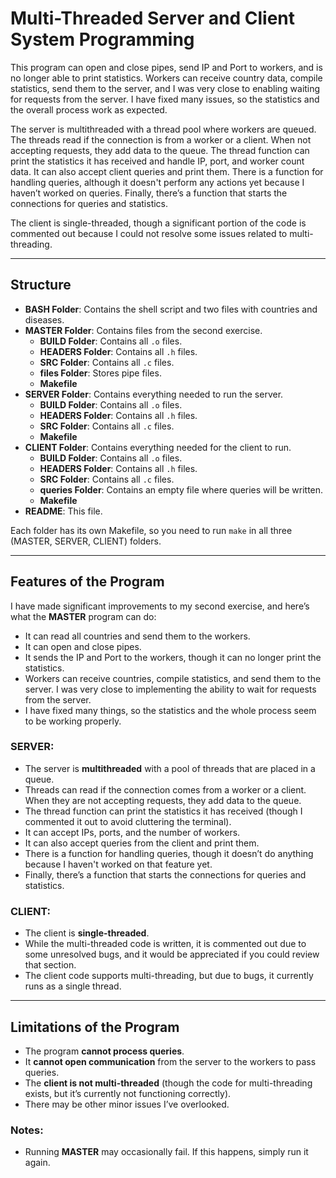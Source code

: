 # Multi-Threaded Server and Client System Programming

This program can open and close pipes, send IP and Port to workers, and is no longer able to print statistics. Workers can receive country data, compile statistics, send them to the server, and I was very close to enabling waiting for requests from the server. I have fixed many issues, so the statistics and the overall process work as expected. 

The server is multithreaded with a thread pool where workers are queued. The threads read if the connection is from a worker or a client. When not accepting requests, they add data to the queue. The thread function can print the statistics it has received and handle IP, port, and worker count data. It can also accept client queries and print them. There is a function for handling queries, although it doesn't perform any actions yet because I haven’t worked on queries. Finally, there’s a function that starts the connections for queries and statistics.

The client is single-threaded, though a significant portion of the code is commented out because I could not resolve some issues related to multi-threading.

---

## Structure

- **BASH Folder**: Contains the shell script and two files with countries and diseases.
- **MASTER Folder**: Contains files from the second exercise.
  - **BUILD Folder**: Contains all `.o` files.
  - **HEADERS Folder**: Contains all `.h` files.
  - **SRC Folder**: Contains all `.c` files.
  - **files Folder**: Stores pipe files.
  - **Makefile**
- **SERVER Folder**: Contains everything needed to run the server.
  - **BUILD Folder**: Contains all `.o` files.
  - **HEADERS Folder**: Contains all `.h` files.
  - **SRC Folder**: Contains all `.c` files.
  - **Makefile**
- **CLIENT Folder**: Contains everything needed for the client to run.
  - **BUILD Folder**: Contains all `.o` files.
  - **HEADERS Folder**: Contains all `.h` files.
  - **SRC Folder**: Contains all `.c` files.
  - **queries Folder**: Contains an empty file where queries will be written.
  - **Makefile**
- **README**: This file.

Each folder has its own Makefile, so you need to run `make` in all three (MASTER, SERVER, CLIENT) folders.

---

## Features of the Program

I have made significant improvements to my second exercise, and here’s what the **MASTER** program can do:
- It can read all countries and send them to the workers.
- It can open and close pipes.
- It sends the IP and Port to the workers, though it can no longer print the statistics.
- Workers can receive countries, compile statistics, and send them to the server. I was very close to implementing the ability to wait for requests from the server.
- I have fixed many things, so the statistics and the whole process seem to be working properly.

### SERVER:
- The server is **multithreaded** with a pool of threads that are placed in a queue.
- Threads can read if the connection comes from a worker or a client. When they are not accepting requests, they add data to the queue.
- The thread function can print the statistics it has received (though I commented it out to avoid cluttering the terminal).
- It can accept IPs, ports, and the number of workers.
- It can also accept queries from the client and print them.
- There is a function for handling queries, though it doesn’t do anything because I haven't worked on that feature yet.
- Finally, there’s a function that starts the connections for queries and statistics.

### CLIENT:
- The client is **single-threaded**.
- While the multi-threaded code is written, it is commented out due to some unresolved bugs, and it would be appreciated if you could review that section.
- The client code supports multi-threading, but due to bugs, it currently runs as a single thread.

---

## Limitations of the Program

- The program **cannot process queries**.
- It **cannot open communication** from the server to the workers to pass queries.
- The **client is not multi-threaded** (though the code for multi-threading exists, but it’s currently not functioning correctly).
- There may be other minor issues I’ve overlooked.

### Notes:
- Running **MASTER** may occasionally fail. If this happens, simply run it again.
